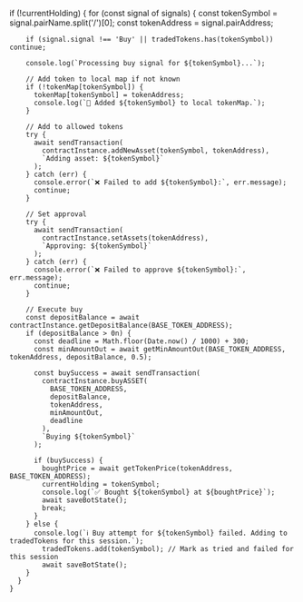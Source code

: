 if (!currentHolding) {
      for (const signal of signals) {
        const tokenSymbol = signal.pairName.split('/')[0];
        const tokenAddress = signal.pairAddress;

        if (signal.signal !== 'Buy' || tradedTokens.has(tokenSymbol)) continue;

        console.log(`Processing buy signal for ${tokenSymbol}...`);

        // Add token to local map if not known
        if (!tokenMap[tokenSymbol]) {
          tokenMap[tokenSymbol] = tokenAddress;
          console.log(`📝 Added ${tokenSymbol} to local tokenMap.`);
        }

        // Add to allowed tokens
        try {
          await sendTransaction(
            contractInstance.addNewAsset(tokenSymbol, tokenAddress),
            `Adding asset: ${tokenSymbol}`
          );
        } catch (err) {
          console.error(`❌ Failed to add ${tokenSymbol}:`, err.message);
          continue;
        }

        // Set approval
        try {
          await sendTransaction(
            contractInstance.setAssets(tokenAddress),
            `Approving: ${tokenSymbol}`
          );
        } catch (err) {
          console.error(`❌ Failed to approve ${tokenSymbol}:`, err.message);
          continue;
        }

        // Execute buy
        const depositBalance = await contractInstance.getDepositBalance(BASE_TOKEN_ADDRESS);
        if (depositBalance > 0n) {
          const deadline = Math.floor(Date.now() / 1000) + 300;
          const minAmountOut = await getMinAmountOut(BASE_TOKEN_ADDRESS, tokenAddress, depositBalance, 0.5);

          const buySuccess = await sendTransaction(
            contractInstance.buyASSET(
              BASE_TOKEN_ADDRESS,
              depositBalance,
              tokenAddress,
              minAmountOut,
              deadline
            ),
            `Buying ${tokenSymbol}`
          );

          if (buySuccess) {
            boughtPrice = await getTokenPrice(tokenAddress, BASE_TOKEN_ADDRESS);
            currentHolding = tokenSymbol;
            console.log(`✅ Bought ${tokenSymbol} at ${boughtPrice}`);
            await saveBotState();
            break;
          }
        } else {
          console.log(`ℹ️ Buy attempt for ${tokenSymbol} failed. Adding to tradedTokens for this session.`);
            tradedTokens.add(tokenSymbol); // Mark as tried and failed for this session
            await saveBotState();
        }
      }
    }